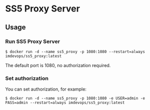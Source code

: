 # SS5 Proxy Server
## Usage
### Run SS5 Proxy Server

```
$ docker run -d --name ss5_proxy -p 1080:1080 --restart=always imdevops/ss5_proxy:latest
```
The default port is 1080, no authorization required.

### Set authorization
You can set authorization, for example:

```
$ docker run -d --name ss5_proxy -p 1080:1080 -e USER=admin -e PASS=admin --restart=always imdevops/ss5_proxy:latest
```
